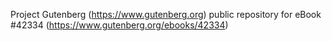 Project Gutenberg (https://www.gutenberg.org) public repository for
eBook #42334 (https://www.gutenberg.org/ebooks/42334)
